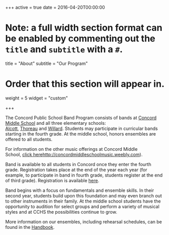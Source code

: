 +++
active = true
date = 2016-04-20T00:00:00

# Note: a full width section format can be enabled by commenting out the `title` and `subtitle` with a `#`.
title = "About"
subtitle = "Our Program"

# Order that this section will appear in.
weight = 5
widget = "custom"

+++

The Concord Public School Band Program consists of bands at [Concord Middle School](http://cms.concordps.org/) and all three elementary schools: [Alcott](http://alcott.concordps.org), [Thoreau](http://thoreau.concordps.org) and [Willard](http://willard.concordps.org). Students may participate in curricular bands starting in the fourth grade. At the middle school, honors ensembles are offered to all students.

For information on the other music offerings at Concord Middle School, [click here]([)http://concordmiddleschoolmusic.weebly.com).

Band is available to all students in Concord once they enter the fourth grade. Registration takes place at the end of the year each year (for example, to participate in band in fourth grade, students register at the end of third grade). Registration is available [here](/join/).

Band begins with a focus on fundamentals and ensemble skills. In their second year, students build upon this foundation and may even branch out to other instruments in their family. At the middle school students have the opportunity to audition for select groups and perform a variety of musical styles and at CCHS the possibilities continue to grow.

More information on our ensembles, including rehearsal schedules, can be found in the [Handbook](/handbook/).
